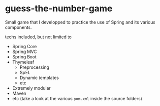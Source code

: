 # guess-the-number-game

Small game that I developped to practice the use of Spring and its various components.

techs included, but not limited to
* Spring Core
* Spring MVC
* Spring Boot
* Thymeleaf
    * Preprocessing 
    * SpEL
    * Dynamic templates
    * etc
* Extremely modular
* Maven
* etc (take a look at the various `pom.xml` inside the source folders)
